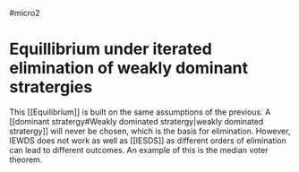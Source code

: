 #micro2
# Equillibrium under iterated elimination of weakly dominant stratergies

This [[Equilibrium]] is built on the same assumptions of the previous. A [[dominant stratergy#Weakly dominated stratergy|weakly dominated stratergy]] will never be chosen, which is the basis for elimination. However, IEWDS does not work as well as [[IESDS]] as different orders of elimination can lead to different outcomes. An example of this is the median voter theorem.

